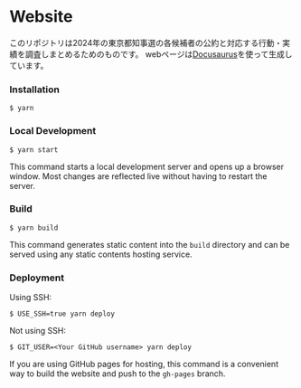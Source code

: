 # Website

このリポジトリは2024年の東京都知事選の各候補者の公約と対応する行動・実績を調査しまとめるためのものです。
webページは[Docusaurus](https://docusaurus.io/)を使って生成しています。

### Installation

```
$ yarn
```

### Local Development

```
$ yarn start
```

This command starts a local development server and opens up a browser window. Most changes are reflected live without having to restart the server.

### Build

```
$ yarn build
```

This command generates static content into the `build` directory and can be served using any static contents hosting service.

### Deployment

Using SSH:

```
$ USE_SSH=true yarn deploy
```

Not using SSH:

```
$ GIT_USER=<Your GitHub username> yarn deploy
```

If you are using GitHub pages for hosting, this command is a convenient way to build the website and push to the `gh-pages` branch.
